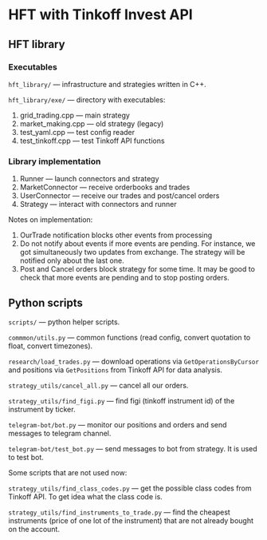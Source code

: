# HFT with Tinkoff Invest API

## HFT library

### Executables

`hft_library/` — infrastructure and strategies written in C++.

`hft_library/exe/` — directory with executables:

1. grid_trading.cpp — main strategy
2. market_making.cpp — old strategy (legacy)
3. test_yaml.cpp — test config reader
4. test_tinkoff.cpp — test Tinkoff API functions

### Library implementation

1. Runner — launch connectors and strategy
2. MarketConnector — receive orderbooks and trades
3. UserConnector — receive our trades and post/cancel orders
4. Strategy — interact with connectors and runner

Notes on implementation:

1. OurTrade notification blocks other events from processing
2. Do not notify about events if more events are pending. For instance, we got simultaneously two updates from exchange. The strategy will be notified only about the last one.
3. Post and Cancel orders block strategy for some time. It may be good to check that more events are pending and to stop posting orders.

## Python scripts

`scripts/` — python helper scripts.

`commmon/utils.py` — common functions (read config, convert quotation to float, convert timezones).

`research/load_trades.py` — download operations via `GetOperationsByCursor` and positions via `GetPositions` from Tinkoff API for data analysis.

`strategy_utils/cancel_all.py` — cancel all our orders.

`strategy_utils/find_figi.py` — find figi (tinkoff instrument id) of the instrument by ticker.

`telegram-bot/bot.py` — monitor our positions and orders and send messages to telegram channel.

`telegram-bot/test_bot.py` — send messages to bot from strategy. It is used to test bot.

Some scripts that are not used now:

`strategy_utils/find_class_codes.py` — get the possible class codes from Tinkoff API. To get idea what the class code is.

`strategy_utils/find_instruments_to_trade.py` — find the cheapest instruments (price of one lot of the instrument) that are not already bought on the account.
